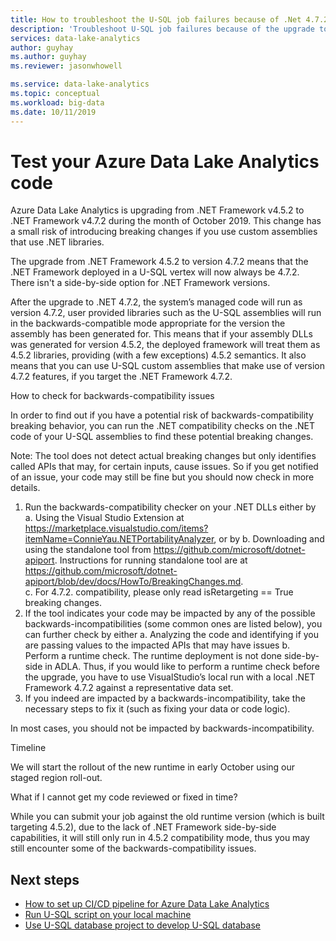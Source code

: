 ```yaml
---
title: How to troubleshoot the U-SQL job failures because of .Net 4.7.2 changes
description: 'Troubleshoot U-SQL job failures because of the upgrade to .Net 4.7.2.'
services: data-lake-analytics
author: guyhay
ms.author: guyhay
ms.reviewer: jasonwhowell

ms.service: data-lake-analytics
ms.topic: conceptual
ms.workload: big-data
ms.date: 10/11/2019
---
```

# Test your Azure Data Lake Analytics code

Azure Data Lake Analytics is upgrading from .NET Framework v4.5.2 to .NET Framework v4.7.2 during the month of October 2019. This change has a small risk of introducing breaking changes if you use custom assemblies that use .NET libraries. 

The upgrade from .NET Framework 4.5.2 to version 4.7.2 means that the .NET Framework deployed in a U-SQL vertex will now always be 4.7.2.  There isn't a side-by-side option for .NET Framework versions. 

After the upgrade to .NET 4.7.2, the system’s managed code will run as version 4.7.2, user provided libraries such as the U-SQL assemblies will run in the backwards-compatible mode appropriate for the version the assembly has been generated for. This means that if your assembly DLLs was generated for version 4.5.2, the deployed framework will treat them as 4.5.2 libraries, providing (with a few exceptions) 4.5.2 semantics. It also means that you can use U-SQL custom assemblies that make use of version 4.7.2 features, if you target the .NET Framework 4.7.2.  

How to check for backwards-compatibility issues

In order to find out if you have a potential risk of backwards-compatibility breaking behavior, you can run the .NET compatibility checks on the .NET code of your U-SQL assemblies to find these potential breaking changes. 

Note: The tool does not detect actual breaking changes but only identifies called APIs that may, for certain inputs, cause issues. So if you get notified of an issue, your code may still be fine but you should now check in more details.

1.	Run the backwards-compatibility checker on your .NET DLLs either by
a.	Using the Visual Studio Extension at https://marketplace.visualstudio.com/items?itemName=ConnieYau.NETPortabilityAnalyzer, or by 
b.	Downloading and using the standalone tool from https://github.com/microsoft/dotnet-apiport. Instructions for running standalone tool are at https://github.com/microsoft/dotnet-apiport/blob/dev/docs/HowTo/BreakingChanges.md.  
c.	For 4.7.2. compatibility, please only read isRetargeting == True breaking changes.  
2.	If the tool indicates your code may be impacted by any of the possible backwards-incompatibilities (some common ones are listed below), you can further check by either 
a.	Analyzing the code and identifying if you are passing values to the impacted APIs that may have issues
b.	Perform a runtime check. 
The runtime deployment is not done side-by-side in ADLA. Thus, if you would like to perform a runtime check before the upgrade, you have to use VisualStudio’s local run with a local .NET Framework 4.7.2 against a representative data set. 
3.	If you indeed are impacted by a backwards-incompatibility, take the necessary steps to fix it (such as fixing your data or code logic). 

In most cases, you should not be impacted by backwards-incompatibility.

Timeline

We will start the rollout of the new runtime in early October using our staged region roll-out.

What if I cannot get my code reviewed or fixed in time?

While you can submit your job against the old runtime version (which is built targeting 4.5.2), due to the lack of .NET Framework side-by-side capabilities, it will still only run in 4.5.2 compatibility mode, thus you may still encounter some of the backwards-compatibility issues.


## Next steps

- [How to set up CI/CD pipeline for Azure Data Lake Analytics](data-lake-analytics-cicd-overview.md)
- [Run U-SQL script on your local machine](data-lake-analytics-data-lake-tools-local-run.md)
- [Use U-SQL database project to develop U-SQL database](data-lake-analytics-data-lake-tools-develop-usql-database.md)

